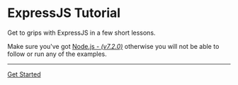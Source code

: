 # ExpressJS Tutorial

Get to grips with ExpressJS in a few short lessons.

Make sure you've got [Node.js - *(v7.2.0)*](https://nodejs.org) otherwise you will not be able to follow or run any of the examples.

---

[Get Started](./lessons/01-setup/)
